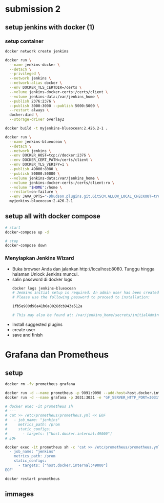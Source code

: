 # submission 2
## setup jenkins with docker (1)
### setup container
```bash
docker network create jenkins

docker run \
  --name jenkins-docker \
  --detach \
  --privileged \
  --network jenkins \
  --network-alias docker \
  --env DOCKER_TLS_CERTDIR=/certs \
  --volume jenkins-docker-certs:/certs/client \
  --volume jenkins-data:/var/jenkins_home \
  --publish 2376:2376 \
  --publish 3000:3000 --publish 5000:5000 \
  --restart always \
  docker:dind \
  --storage-driver overlay2

docker build -t myjenkins-blueocean:2.426.2-1 .

docker run \
  --name jenkins-blueocean \
  --detach \
  --network jenkins \
  --env DOCKER_HOST=tcp://docker:2376 \
  --env DOCKER_CERT_PATH=/certs/client \
  --env DOCKER_TLS_VERIFY=1 \
  --publish 49000:8080 \
  --publish 50000:50000 \
  --volume jenkins-data:/var/jenkins_home \
  --volume jenkins-docker-certs:/certs/client:ro \
  --volume "$HOME":/home \
  --restart=on-failure \
  --env JAVA_OPTS="-Dhudson.plugins.git.GitSCM.ALLOW_LOCAL_CHECKOUT=true" \
  myjenkins-blueocean:2.426.2-1 
```

## setup all with docker compose
```bash
# start
docker-compose up -d

# stop
docker-compose down
```

### Menyiapkan Jenkins Wizard
- Buka browser Anda dan jalankan http://localhost:8080. Tunggu hingga halaman Unlock Jenkins muncul.
- salin password di docker logs
  ```bash
  docker logs jenkins-blueocean
  # Jenkins initial setup is required. An admin user has been created and a password generated.
  # Please use the following password to proceed to installation:
  
  1fb5e900d96a41b6a8028dcb943a512a

  # This may also be found at: /var/jenkins_home/secrets/initialAdminPassword
  ```
- Install suggested plugins
- create user
- save and finish

# Grafana dan Prometheus
## setup
```bash
docker rm -fv prometheus grafana

docker run -d --name prometheus -p 9091:9090 --add-host=host.docker.internal:host-gateway prom/prometheus
docker run -d --name grafana -p 3031:3031 -e "GF_SERVER_HTTP_PORT=3031" --add-host=host.docker.internal:host-gateway grafana/grafana

# docker exec -it prometheus sh
# ---
# cat >> /etc/prometheus/prometheus.yml << EOF
#   - job_name: "jenkins"                                                        
#     metrics_path: /prom                                             
#     static_configs:                                                            
#       - targets: ["host.docker.internal:49000"]
# EOF

docker exec -it prometheus sh -c 'cat >> /etc/prometheus/prometheus.yml << EOF
  - job_name: "jenkins"
    metrics_path: /prom
    static_configs:
      - targets: ["host.docker.internal:49000"]
EOF'

docker restart prometheus
```

## immages
